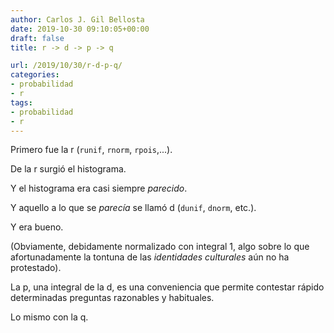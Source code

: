```yaml
---
author: Carlos J. Gil Bellosta
date: 2019-10-30 09:10:05+00:00
draft: false
title: r -> d -> p -> q

url: /2019/10/30/r-d-p-q/
categories:
- probabilidad
- r
tags:
- probabilidad
- r
---
```


Primero fue la r (`runif`, `rnorm`, `rpois`,...).

De la r surgió el histograma.

Y el histograma era casi siempre _parecido_.

Y aquello a lo que se _parecía_ se llamó d (`dunif`, `dnorm`, etc.).

Y era bueno.

(Obviamente, debidamente normalizado con integral 1, algo sobre lo que afortunadamente la tontuna de las _identidades culturales_ aún no ha protestado).

La p, una integral de la d, es una conveniencia que permite contestar rápido determinadas preguntas razonables y habituales.

Lo mismo con la q.